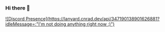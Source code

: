 ### Hi there 👋

[![Discord Presence](https://lanyard.cnrad.dev/api/347190138901626881?idleMessage=:"I'm not doing anything right now :)")](https://discord.com/users/347190138901626881)
